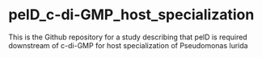 # pelD_c-di-GMP_host_specialization
This is the Github repository for a study describing that pelD is required downstream of c-di-GMP for host specialization of Pseudomonas lurida

